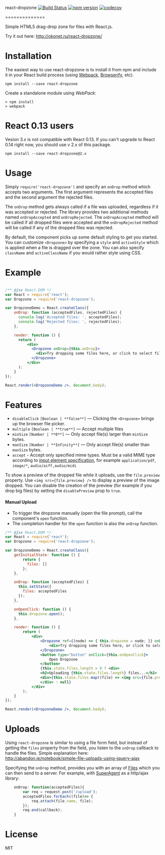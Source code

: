 react-dropzone [![Build Status](https://travis-ci.org/okonet/react-dropzone.svg?branch=master)](https://travis-ci.org/okonet/react-dropzone) [![npm version](https://badge.fury.io/js/react-dropzone.svg)](https://badge.fury.io/js/react-dropzone) [![codecov](https://codecov.io/gh/okonet/react-dropzone/branch/master/graph/badge.svg)](https://codecov.io/gh/okonet/react-dropzone)

==============

Simple HTML5 drag-drop zone for files with React.js.

Try it out here: http://okonet.ru/react-dropzone/

Installation
============

The easiest way to use react-dropzone is to install it from npm and include it in your React build process (using [Webpack](http://webpack.github.io/), [Browserify](http://browserify.org/), etc).

```
npm install --save react-dropzone
```

Create a standalone module using *WebPack*:
```
> npm install
> webpack
```

React 0.13 users
=====

Vesion 3.x is not compatible with React 0.13. If you can't upgrade to React 0.14 right now, you should use v 2.x of this package.

```
npm install --save react-dropzone@2.x
```

Usage
=====

Simply `require('react-dropzone')` and specify an `onDrop` method which accepts two arguments. The first argument represents the accepted files and the second argument the rejected files.

The `onDrop` method gets always called if a file was uploaded, regardless if it was accepted or rejected. The library provides two additional methods named `onDropAccepted` and `onDropRejected`. The `onDropAccepted` method will be called if all dropped files were accepted and the `onDropRejected` method will be called if any of the dropped files was rejected.

By default, the component picks up some default styling to get you started. You can customize `<Dropzone>` by specifying a `style` and `activeStyle` which is applied when a file is dragged over the zone. You can also specify `className` and `activeClassName` if you would rather style using CSS.

Example
=====

```jsx

/** @jsx React.DOM */
var React = require('react');
var Dropzone = require('react-dropzone');

var DropzoneDemo = React.createClass({
    onDrop: function (acceptedFiles, rejectedFiles) {
      console.log('Accepted files: ', acceptedFiles);
      console.log('Rejected files: ', rejectedFiles);
    },

    render: function () {
      return (
          <div>
            <Dropzone onDrop={this.onDrop}>
              <div>Try dropping some files here, or click to select files to upload.</div>
            </Dropzone>
          </div>
      );
    }
});

React.render(<DropzoneDemo />, document.body);
```

Features
========

- `disableClick` `[Boolean | **false**]` — Clicking the `<Dropzone>` brings up the browser file picker.
- `multiple` `[Boolean | **true**]` — Accept multiple files
- `minSize` `[Number | **0**]` —  Only accept file(s) larger than  `minSize` bytes.
- `maxSize` `[Number | **Infinity**]` — Only accept file(s) smaller than  `maxSize` bytes.
- `accept` - Accept only specified mime types. Must be a valid MIME type according to [input element specification](http://www.w3.org/TR/html-markup/input.file.html), for example `application/pdf`, `image/*`, `audio/aiff,audio/midi`

To show a preview of the dropped file while it uploads, use the `file.preview` property. Use `<img src={file.preview} />` to display a preview of the image dropped.
You can disable the creation of the preview (for example if you drop big files) by setting the `disablePreview` prop to `true`.

#### Manual Upload
* To trigger the dropzone manually (open the file prompt), call the component's `open` function.
* The completion handler for the `open` function is also the `onDrop` function.

```jsx
/** @jsx React.DOM */
var React = require('react');
var Dropzone = require('react-dropzone');

var DropzoneDemo = React.createClass({
    getInitialState: function () {
        return {
          files: []
        };
    },

    onDrop: function (acceptedFiles) {
      this.setState({
        files: acceptedFiles
      });
    },

    onOpenClick: function () {
      this.dropzone.open();
    },

    render: function () {
        return (
            <div>
                <Dropzone ref={(node) => { this.dropzone = node; }} onDrop={this.onDrop}>
                    <div>Try dropping some files here, or click to select files to upload.</div>
                </Dropzone>
                <button type="button" onClick={this.onOpenClick}>
                    Open Dropzone
                </button>
                {this.state.files.length > 0 ? <div>
                <h2>Uploading {this.state.files.length} files...</h2>
                <div>{this.state.files.map((file) => <img src={file.preview} /> )}</div>
                </div> : null}
            </div>
        );
    }
});

React.render(<DropzoneDemo />, document.body);
```

Uploads
=======

Using `react-dropzone` is similar to using a file form field, but instead of getting the `files` property from the field, you listen to the `onDrop` callback to handle the files. Simple explanation here: http://abandon.ie/notebook/simple-file-uploads-using-jquery-ajax

Specifying the `onDrop` method, provides you with an array of [Files](https://developer.mozilla.org/en-US/docs/Web/API/File) which you can then send to a server. For example, with [SuperAgent](https://github.com/visionmedia/superagent) as a http/ajax library:

```javascript
    onDrop: function(acceptedFiles){
        var req = request.post('/upload');
        acceptedFiles.forEach((file)=> {
            req.attach(file.name, file);
        });
        req.end(callback);
    }
```

License
=======

MIT
